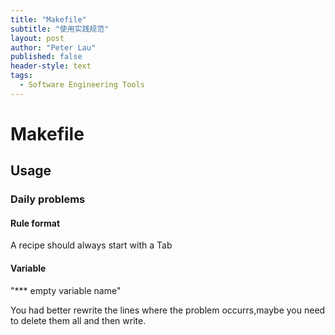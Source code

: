 ```yaml
---
title: "Makefile"
subtitle: "使用实践规范"
layout: post
author: "Peter Lau"
published: false
header-style: text
tags:
  - Software Engineering Tools
---
```


# Makefile


## Usage

### Daily problems


#### Rule  format

A recipe should always start with a Tab


#### Variable

"*** empty variable name"

You had better rewrite the lines where the problem occurrs,maybe you need to delete them all and then write.




